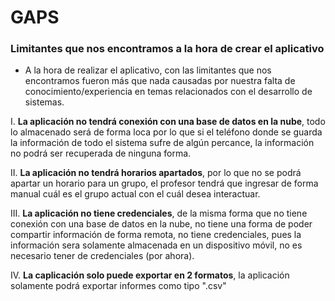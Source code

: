 # GAPS
### Limitantes que nos encontramos a la hora de crear el aplicativo
- A la hora de realizar el aplicativo, con las limitantes que nos encontramos fueron más que nada causadas por nuestra falta de conocimiento/experiencia en temas relacionados con el desarrollo de sistemas.

I. **La aplicación no tendrá conexión con una base de datos en la nube**, todo lo almacenado será de forma loca por lo que si el teléfono donde se guarda la información de todo el sistema sufre de algún percance, la información no podrá ser recuperada de ninguna forma.

II. **La aplicación no tendrá horarios apartados**, por lo que no se podrá apartar un horario para un grupo, el profesor tendrá que ingresar de forma manual cuál es el grupo actual con el cuál desea interactuar.

III. **La aplicación no tiene credenciales**, de la misma forma que no tiene conexión con una base de datos en la nube, no tiene una forma de poder compartir información de forma remota, no tiene credenciales, pues la información sera solamente almacenada en un dispositivo móvil, no es necesario tener de credenciales (por ahora).

IV. **La caplicación solo puede exportar en 2 formatos**, la aplicación solamente podrá exportar informes como tipo ".csv"